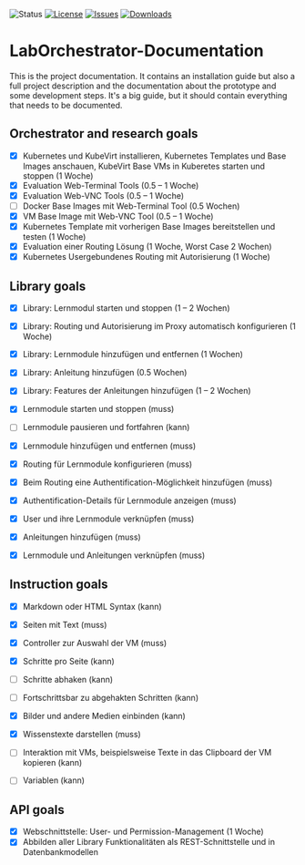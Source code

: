 ![Status](https://img.shields.io/badge/status-beta-red)
[![License](https://img.shields.io/github/license/laborchestrator/laborchestrator-documentation)](https://github.com/LabOrchestrator/LabOrchestrator-documentation/blob/main/LICENSE)
[![Issues](https://img.shields.io/github/issues/laborchestrator/laborchestrator-documentation)](https://github.com/laborchestrator/laborchestrator-documentation/issues)
[![Downloads](https://img.shields.io/github/downloads/laborchestrator/laborchestrator-documentation/total)](https://github.com/LabOrchestrator/LabOrchestrator-Documentation)

# LabOrchestrator-Documentation

This is the project documentation. It contains an installation guide but also a full project description and the documentation about the prototype and some development steps. It's a big guide, but it should contain everything that needs to be documented.

## Orchestrator and research goals

- [x] Kubernetes und KubeVirt installieren, Kubernetes Templates und Base Images anschauen, KubeVirt Base VMs in Kuberetes starten und stoppen (1 Woche)
- [x] Evaluation Web-Terminal Tools (0.5 – 1 Woche)
- [x] Evaluation Web-VNC Tools (0.5 – 1 Woche)
- [ ] Docker Base Images mit Web-Terminal Tool (0.5 Wochen)
- [x] VM Base Image mit Web-VNC Tool (0.5 – 1 Woche)
- [x] Kubernetes Template mit vorherigen Base Images bereitstellen und testen (1 Woche)
- [x] Evaluation einer Routing Lösung (1 Woche, Worst Case 2 Wochen)
- [x] Kubernetes Usergebundenes Routing mit Autorisierung (1 Woche)

## Library goals

- [x] Library: Lernmodul starten und stoppen (1 – 2 Wochen)
- [x] Library: Routing und Autorisierung im Proxy automatisch konfigurieren (1 Woche)
- [x] Library: Lernmodule hinzufügen und entfernen (1 Wochen)
- [x] Library: Anleitung hinzufügen (0.5 Wochen)
- [x] Library: Features der Anleitungen hinzufügen (1 – 2 Wochen)


- [x] Lernmodule starten und stoppen (muss)
- [ ] Lernmodule pausieren und fortfahren (kann)
- [x] Lernmodule hinzufügen und entfernen (muss)
- [x] Routing für Lernmodule konfigurieren (muss)
- [x] Beim Routing eine Authentification-Möglichkeit hinzufügen (muss)
- [x] Authentification-Details für Lernmodule anzeigen (muss)
- [x] User und ihre Lernmodule verknüpfen (muss)
- [x] Anleitungen hinzufügen (muss)
- [x] Lernmodule und Anleitungen verknüpfen (muss)

## Instruction goals

- [x] Markdown oder HTML Syntax (kann)
- [x] Seiten mit Text (muss)
- [x] Controller zur Auswahl der VM (muss)
- [x] Schritte pro Seite (kann)
- [ ] Schritte abhaken (kann)
- [ ] Fortschrittsbar zu abgehakten Schritten (kann)
- [x] Bilder und andere Medien einbinden (kann)
- [x] Wissenstexte darstellen (muss)
- [ ] Interaktion mit VMs, beispielsweise Texte in das Clipboard der VM kopieren (kann)
- [ ] Variablen (kann)


## API goals

- [x] Webschnittstelle: User- und Permission-Management (1 Woche)
- [x] Abbilden aller Library Funktionalitäten als REST-Schnittstelle und in Datenbankmodellen
